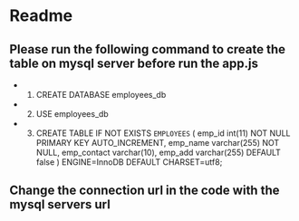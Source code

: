 # Readme

## Please run the following command to create the table on mysql server before run the app.js
* 1. CREATE DATABASE employees_db
* 2. USE employees_db
* 3. CREATE TABLE IF NOT EXISTS `EMPLOYEES` (
   emp_id int(11) NOT NULL PRIMARY KEY AUTO_INCREMENT,
   emp_name varchar(255) NOT NULL,
   emp_contact varchar(10),
   emp_add varchar(255) DEFAULT false
   ) ENGINE=InnoDB DEFAULT CHARSET=utf8;

## Change the connection url in the code with the mysql servers url

